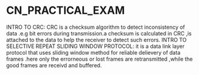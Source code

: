 # CN_PRACTICAL_EXAM
INTRO TO CRC: CRC is a checksum algorithm  to detect inconsistency of data .e.g bit errors during transmission.a checksum is calculated in CRC ,is attached to the data to help the receiver to detect such errors.
INTRO TO SELECTIVE REPEAT SLIDING WINDOW PROTOCOL: it is a data link layer protocol that uses sliding window method for reliable delievery of data frames .here only the errorneous or lost frames are retransmitted ,while the good frames are receivd and buffered.
